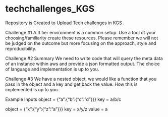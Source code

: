 # techchallenges_KGS
Repository is Created to Upload Tech challenges in KGS .

Challenge #1 A 3 tier environment is a common setup. Use a tool of your choosing/familiarity create these resources. Please remember we will not be judged on the outcome but more focusing on the approach, style and reproducibility.

Challenge #2 Summary We need to write code that will query the meta data of an instance within aws and provide a json formatted output. The choice of language and implementation is up to you.

Challenge #3 We have a nested object, we would like a function that you pass in the object and a key and get back the value. How this is implemented is up to you.

Example Inputs object = {“a”:{“b”:{“c”:”d”}}} key = a/b/c

object = {“x”:{“y”:{“z”:”a”}}} key = x/y/z value = a

